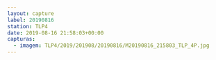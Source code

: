 ```yaml
---
layout: capture
label: 20190816
station: TLP4
date: 2019-08-16 21:58:03+00:00
capturas:
  - imagem: TLP4/2019/201908/20190816/M20190816_215803_TLP_4P.jpg
---
```

